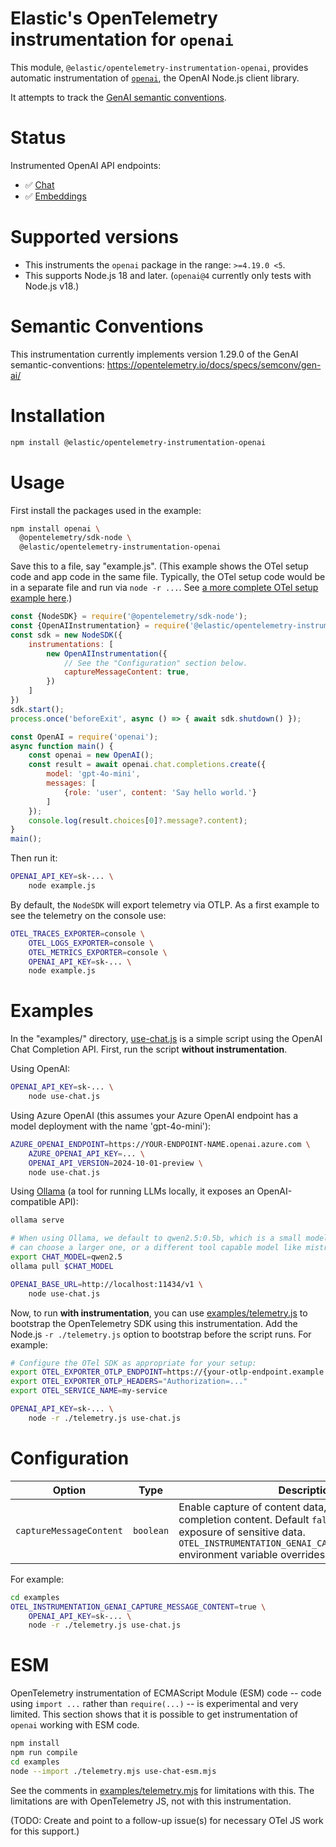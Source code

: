 # Elastic's OpenTelemetry instrumentation for `openai`

This module, `@elastic/opentelemetry-instrumentation-openai`, provides automatic
instrumentation of [`openai`](https://www.npmjs.com/package/openai), the OpenAI
Node.js client library.

It attempts to track the [GenAI semantic conventions](https://github.com/open-telemetry/semantic-conventions/tree/main/docs/gen-ai).


# Status

Instrumented OpenAI API endpoints:
- :white_check_mark: [Chat](https://platform.openai.com/docs/api-reference/chat)
- :white_check_mark: [Embeddings](https://platform.openai.com/docs/api-reference/embeddings)


# Supported versions

- This instruments the `openai` package in the range: `>=4.19.0 <5`.
- This supports Node.js 18 and later. (`openai@4` currently only tests with Node.js v18.)


# Semantic Conventions

This instrumentation currently implements version 1.29.0 of the GenAI
semantic-conventions: https://opentelemetry.io/docs/specs/semconv/gen-ai/


# Installation

```bash
npm install @elastic/opentelemetry-instrumentation-openai
```


# Usage

First install the packages used in the example:

```bash
npm install openai \
  @opentelemetry/sdk-node \
  @elastic/opentelemetry-instrumentation-openai
```

Save this to a file, say "example.js". (This example shows the OTel setup code
and app code in the same file. Typically, the OTel setup code would be in a
separate file and run via `node -r ...`. See [a more complete OTel setup
example here](./test/fixtures/telemetry.js).)

```js
const {NodeSDK} = require('@opentelemetry/sdk-node');
const {OpenAIInstrumentation} = require('@elastic/opentelemetry-instrumentation-openai');
const sdk = new NodeSDK({
    instrumentations: [
        new OpenAIInstrumentation({
            // See the "Configuration" section below.
            captureMessageContent: true,
        })
    ]
})
sdk.start();
process.once('beforeExit', async () => { await sdk.shutdown() });

const OpenAI = require('openai');
async function main() {
    const openai = new OpenAI();
    const result = await openai.chat.completions.create({
        model: 'gpt-4o-mini',
        messages: [
            {role: 'user', content: 'Say hello world.'}
        ]
    });
    console.log(result.choices[0]?.message?.content);
}
main();
```

Then run it:

```bash
OPENAI_API_KEY=sk-... \
    node example.js
```

By default, the `NodeSDK` will export telemetry via OTLP. As a first example
to see the telemetry on the console use:

```bash
OTEL_TRACES_EXPORTER=console \
    OTEL_LOGS_EXPORTER=console \
    OTEL_METRICS_EXPORTER=console \
    OPENAI_API_KEY=sk-... \
    node example.js
```


# Examples

In the "examples/" directory, [use-chat.js](./examples/use-chat.js) is a simple
script using the OpenAI Chat Completion API.  First, run the script **without
instrumentation**.

Using OpenAI:

```bash
OPENAI_API_KEY=sk-... \
    node use-chat.js
```

Using Azure OpenAI (this assumes your Azure OpenAI endpoint has a model
deployment with the name 'gpt-4o-mini'):

```bash
AZURE_OPENAI_ENDPOINT=https://YOUR-ENDPOINT-NAME.openai.azure.com \
    AZURE_OPENAI_API_KEY=... \
    OPENAI_API_VERSION=2024-10-01-preview \
    node use-chat.js
```

Using [Ollama](https://ollama.com) (a tool for running LLMs locally, it exposes
an OpenAI-compatible API):

```bash
ollama serve

# When using Ollama, we default to qwen2.5:0.5b, which is a small model. You
# can choose a larger one, or a different tool capable model like mistral-nemo.
export CHAT_MODEL=qwen2.5
ollama pull $CHAT_MODEL

OPENAI_BASE_URL=http://localhost:11434/v1 \
    node use-chat.js
```

Now, to run **with instrumentation**, you can use [examples/telemetry.js](./test/fixtures/telemetry.js)
to bootstrap the OpenTelemetry SDK using this instrumentation. Add the Node.js
`-r ./telemetry.js` option to bootstrap before the script runs. For example:

```bash
# Configure the OTel SDK as appropriate for your setup:
export OTEL_EXPORTER_OTLP_ENDPOINT=https://{your-otlp-endpoint.example.com}
export OTEL_EXPORTER_OTLP_HEADERS="Authorization=..."
export OTEL_SERVICE_NAME=my-service

OPENAI_API_KEY=sk-... \
    node -r ./telemetry.js use-chat.js
```


# Configuration

| Option                  | Type      | Description |
|-------------------------|-----------|-------------|
| `captureMessageContent` | `boolean` | Enable capture of content data, such as prompt and completion content. Default `false` to avoid possible exposure of sensitive data. `OTEL_INSTRUMENTATION_GENAI_CAPTURE_MESSAGE_CONTENT` environment variable overrides. |


For example:

```bash
cd examples
OTEL_INSTRUMENTATION_GENAI_CAPTURE_MESSAGE_CONTENT=true \
    OPENAI_API_KEY=sk-... \
    node -r ./telemetry.js use-chat.js
```


# ESM

OpenTelemetry instrumentation of ECMAScript Module (ESM) code -- code using
`import ...` rather than `require(...)` -- is experimental and very limited.
This section shows that it is possible to get instrumentation of `openai`
working with ESM code.

```bash
npm install
npm run compile
cd examples
node --import ./telemetry.mjs use-chat-esm.mjs
```

See the comments in [examples/telemetry.mjs](./examples/telemetry.mjs) for
limitations with this. The limitations are with OpenTelemetry JS, not with this
instrumentation.

(TODO: Create and point to a follow-up issue(s) for necessary OTel JS work for this support.)

